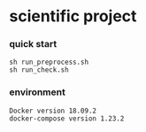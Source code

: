# scientific project

### quick start

```
sh run_preprocess.sh
sh run_check.sh
```

### environment

```
Docker version 18.09.2
docker-compose version 1.23.2
```
